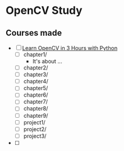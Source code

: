 # OpenCV Study 

## Courses made

- [ ] [Learn OpenCV in 3 Hours with Python](https://www.youtube.com/watch?v=WQeoO7MI0Bs&list=PLGgC5f_P8coJX6qFnIcIzgMzdV7_6FXd4&ab_channel=Murtaza%27sWorkshop-RoboticsandAI)
  - [ ] chapter1/
    - It's about ...
  - [ ] chapter2/
  - [ ] chapter3/
  - [ ] chapter4/
  - [ ] chapter5/
  - [ ] chapter6/
  - [ ] chapter7/
  - [ ] chapter8/
  - [ ] chapter9/
  - [ ] project1/
  - [ ] project2/
  - [ ] project3/
- [ ] 
